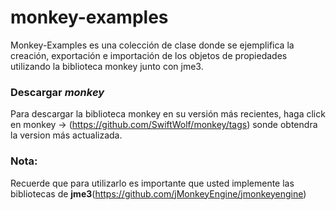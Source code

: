 # monkey-examples
Monkey-Examples es una colección de clase donde se ejemplifica la creación, 
exportación e importación de los objetos de propiedades utilizando la biblioteca monkey junto con jme3.

### Descargar *monkey*

Para descargar la biblioteca monkey en su versión más recientes, haga click en
monkey -> (https://github.com/SwiftWolf/monkey/tags) sonde obtendra la version
más actualizada.

### Nota:

Recuerde que para utilizarlo es importante que usted implemente las bibliotecas
de **jme3**(https://github.com/jMonkeyEngine/jmonkeyengine)
